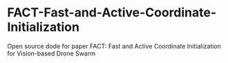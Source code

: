 # FACT-Fast-and-Active-Coordinate-Initialization
Open source dode for paper FACT: Fast and Active Coordinate Initialization for Vision-based Drone Swarm

